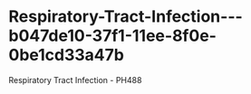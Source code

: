 # Respiratory-Tract-Infection---b047de10-37f1-11ee-8f0e-0be1cd33a47b
Respiratory Tract Infection - PH488

